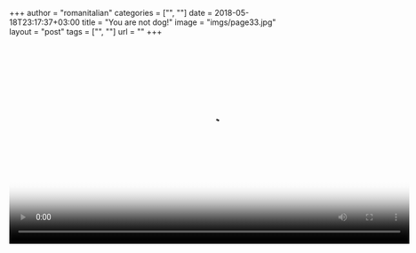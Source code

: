 +++
author = "romanitalian"
categories = ["", ""]
date = 2018-05-18T23:17:37+03:00
title = "You are not dog!"
image = "imgs/page33.jpg"
layout = "post"
tags = ["", ""]
url = ""
+++

<video controls style="height:360px;" poster="/imgs/page33.jpg"  alt="You are not dog!">
  <source src="/video/page_video_33.webm" type='video/webm;codecs="vp8, vorbis"' />
  <source src="/video/page_video_33.mp4" type='video/mp4;codecs="avc1.42E01E, mp4a.40.2"' />
</video>